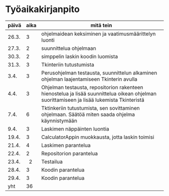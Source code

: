 # Työaikakirjanpito

| päivä | aika | mitä tein |
| ----- | ---- | --------- |
| 26.3. |  3   | ohjelmaidean keksiminen ja vaatimusmäärittelyn luonti |
| 27.3. |  2   | suunnittelua ohjelmaan       |
| 30.3. |  2   | simppelin laskin koodin luomista |
| 31.3. |  3   | Tkinteriin tutustumista |
| 3.4.  |  3   | Perusohjelman testausta, suunnittelun alkaminen ohjelman laajentamiseen Tkinterin avulla |
| 4.4.  |  3   | Ohjelman testausta, repositorion rakenteen hienostelua ja lisää suunnittelua oikean ohjelman suorittamiseen ja lisää lukemista Tkinteristä |
| 7.4.  |  6   | Tktinkeriin tutustumista, sen sovittaminen ohjelmaan. Säätöä miten saada ohjelma käynnistymään |
| 9.4.  |  3   | Laskimen näppäinten luontia  |
| 19.4. |  3   | CalculatorAppin muokkausta, jotta laskin toimisi |
| 21.4. |  4   | Laskimen parantelua  |
| 22.4. |  2   | Repositorion parantelua |
| 23.4. |  2   | Testailua |
| 28.4. |  3   | Koodin parantelua |
| 29.4. |  3   | Koodin parantelua |
|  yht  |  36  |                              |